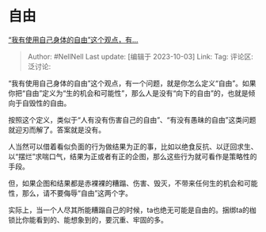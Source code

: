 # 自由
[“我有使用自己身体的自由”这个观点，有…](https://www.zhihu.com/pin/1692420606480494592)

> Author: #NellNell
> Last update: [编辑于 2023-10-03]
> Link:
> Tag:
> 评论区:
> 泛讨论:

“我有使用自己身体的自由”这个观点，有一个问题，就是你怎么定义“自由”。如果你把“自由”定义为“生的机会和可能性”，那么人是没有“向下的自由”的，也就是倾向于自毁性的自由。

按照这个定义，类似于“人有没有伤害自己的自由”、“有没有愚昧的自由”这类问题就迎刃而解了。答案就是没有。

人当然可以借着看似负面的行为做结果为正的事，比如以绝食反抗、以迂回求生、以“摆烂”求喘口气，结果为正或者有正的企图，那么这些行为就可看作是策略性的手段。

但，如果企图和结果都是赤裸裸的糟蹋、伤害、毁灭，不带来任何生的机会和可能性，那么，请不要侮辱“自由”这两个字。

实际上，当一个人尽其所能糟蹋自己的时候，ta也绝无可能是自由的。捆绑ta的枷锁比你能看到的、能想象到的，要沉重、牢固的多。
